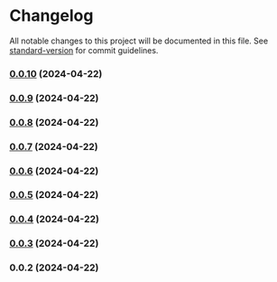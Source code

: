 # Changelog

All notable changes to this project will be documented in this file. See [standard-version](https://github.com/conventional-changelog/standard-version) for commit guidelines.

### [0.0.10](https://github.com/Whitomtit/tree-sitter-sml/compare/v0.0.9...v0.0.10) (2024-04-22)

### [0.0.9](https://github.com/Whitomtit/tree-sitter-sml/compare/v0.0.8...v0.0.9) (2024-04-22)

### [0.0.8](https://github.com/Whitomtit/tree-sitter-sml/compare/v0.0.7...v0.0.8) (2024-04-22)

### [0.0.7](https://github.com/Whitomtit/tree-sitter-sml/compare/v0.0.6...v0.0.7) (2024-04-22)

### [0.0.6](https://github.com/Whitomtit/tree-sitter-sml/compare/v0.0.5...v0.0.6) (2024-04-22)

### [0.0.5](https://github.com/Whitomtit/tree-sitter-sml/compare/v0.0.3...v0.0.5) (2024-04-22)

### [0.0.4](https://github.com/Whitomtit/tree-sitter-sml/compare/v0.0.3...v0.0.4) (2024-04-22)

### [0.0.3](https://github.com/Whitomtit/tree-sitter-sml/compare/v0.0.2...v0.0.3) (2024-04-22)

### 0.0.2 (2024-04-22)

